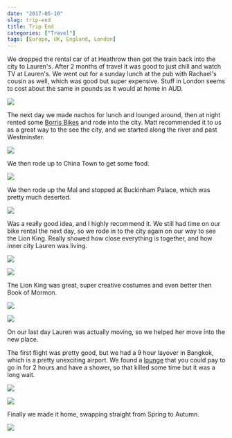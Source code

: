 ```yaml
---
date: "2017-05-10"
slug: trip-end
title: Trip End
categories: ["Travel"]
tags: [Europe, UK, England, London]
---
```


We dropped the rental car of at Heathrow then got the train back into the city to Lauren's.
After 2 months of travel it was good to just chill and watch TV at Lauren's.
We went out for a sunday lunch at the pub with Rachael's cousin as well, which was good but super expensive.
Stuff in London seems to cost about the same in pounds as it would at home in AUD.

![](newmans.jpg "")

The next day we made nachos for lunch and lounged around, then at night rented some [Borris Bikes](https://tfl.gov.uk/modes/cycling/santander-cycles) and rode into the city.
Matt recommended it to us as a great way to the see the city, and we started along the river and past Westminster.

![](westminster.jpg "")

We then rode up to China Town to get some food.

![](chinatown.jpg "")

We then rode up the Mal and stopped at Buckinham Palace, which was pretty much deserted.

![](gate.jpg "")

Was a really good idea, and I highly recommend it. We still had time on our bike rental the next day, so we rode in to the city again on our way to see the Lion King. Really showed how close everything is together, and how inner city Lauren was living.

![](albert.jpg "")

![](eye.jpg "")

The Lion King was great, super creative costumes and even better then Book of Mormon.

![](lion-king1.jpg "")

![](lion-king2.jpg "")

On our last day Lauren was actually moving, so we helped her move into the new place.

The first flight was pretty good, but we had a 9 hour layover in Bangkok, which is a pretty unexciting airport. We found a [lounge](https://goo.gl/maps/MN9TN6E45542) that you could pay to go in for 2 hours and have a shower, so that killed some time but it was a long wait.

![](airport.jpg "")

![](plane.jpg "")

Finally we made it home, swapping straight from Spring to Autumn.

![](home.jpg "")
